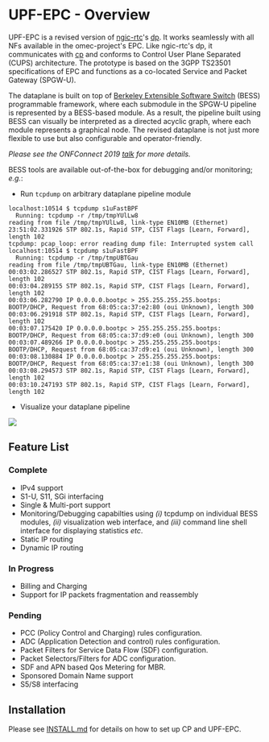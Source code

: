 # UPF-EPC - Overview
UPF-EPC is a revised version of [ngic-rtc](https://github.com/omec-project/ngic-rtc)'s [dp](https://github.com/omec-project/ngic-rtc/dp). 
It works seamlessly with all NFs available in the omec-project's EPC. Like ngic-rtc's dp, it communicates with [cp](https://github.com/omec-project/ngic-rtc/cp) and
conforms to Control User Plane Separated (CUPS) architecture. The prototype is based on the 3GPP TS23501 specifications of EPC and functions as a co-located Service
and Packet Gateway (SPGW-U).

The dataplane is built on top of [Berkeley Extensible Software Switch](https://github.com/NetSys/bess/) (BESS) programmable framework, where each submodule in the SPGW-U
pipeline is represented by a BESS-based module. As a result, the pipeline built using BESS can visually be interpreted as a directed acyclic graph, where
each module represents a graphical node. The revised dataplane is not just more flexible to use but also configurable and operator-friendly.

*Please see the ONFConnect 2019 [talk](https://www.youtube.com/watch?v=fqJGWcwcOxE) for more details.*

BESS tools are available out-of-the-box for debugging and/or monitoring; *e.g.*:


* Run `tcpdump` on arbitrary dataplane pipeline module
```
localhost:10514 $ tcpdump s1uFastBPF
  Running: tcpdump -r /tmp/tmpYUlLw8
reading from file /tmp/tmpYUlLw8, link-type EN10MB (Ethernet)
23:51:02.331926 STP 802.1s, Rapid STP, CIST Flags [Learn, Forward], length 102
tcpdump: pcap_loop: error reading dump file: Interrupted system call
localhost:10514 $ tcpdump s1uFastBPF
  Running: tcpdump -r /tmp/tmpUBTGau
reading from file /tmp/tmpUBTGau, link-type EN10MB (Ethernet)
00:03:02.286527 STP 802.1s, Rapid STP, CIST Flags [Learn, Forward], length 102
00:03:04.289155 STP 802.1s, Rapid STP, CIST Flags [Learn, Forward], length 102
00:03:06.282790 IP 0.0.0.0.bootpc > 255.255.255.255.bootps: BOOTP/DHCP, Request from 68:05:ca:37:e2:80 (oui Unknown), length 300
00:03:06.291918 STP 802.1s, Rapid STP, CIST Flags [Learn, Forward], length 102
00:03:07.175420 IP 0.0.0.0.bootpc > 255.255.255.255.bootps: BOOTP/DHCP, Request from 68:05:ca:37:d9:e0 (oui Unknown), length 300
00:03:07.489266 IP 0.0.0.0.bootpc > 255.255.255.255.bootps: BOOTP/DHCP, Request from 68:05:ca:37:d9:e1 (oui Unknown), length 300
00:03:08.130884 IP 0.0.0.0.bootpc > 255.255.255.255.bootps: BOOTP/DHCP, Request from 68:05:ca:37:e1:38 (oui Unknown), length 300
00:03:08.294573 STP 802.1s, Rapid STP, CIST Flags [Learn, Forward], length 102
00:03:10.247193 STP 802.1s, Rapid STP, CIST Flags [Learn, Forward], length 102
```

* Visualize your dataplane pipeline
<img src="https://ibin.co/50MaB2FZdlsz.png">
<!--![](docs/images/bess_snip2.png)-->


## Feature List

### Complete
* IPv4 support
* S1-U, S11, SGi interfacing
* Single & Multi-port support
* Monitoring/Debugging capabilties using *(i)* tcpdump on individual BESS modules, *(ii)* visualization web interface, and *(iii)* command line shell interface for displaying statistics *etc*.
* Static IP routing
* Dynamic IP routing

### In Progress
* Billing and Charging
* Support for IP packets fragmentation and reassembly

### Pending
* PCC (Policy Control and Charging) rules configuration.
* ADC (Application Detection and control) rules configuration.
* Packet Filters for Service Data Flow (SDF) configuration.
* Packet Selectors/Filters for ADC configuration.
* SDF and APN based Qos Metering for MBR.
* Sponsored Domain Name support
* S5/S8 interfacing

## Installation
Please see [INSTALL.md](INSTALL.md) for details on how to set up CP and UPF-EPC.